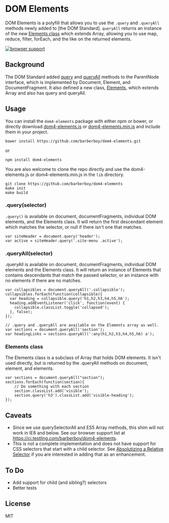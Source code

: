 DOM Elements
=============

DOM Elements is a polyfill that allows you to use the `.query` and `.queryAll`
methods newly added to [the DOM Standard]. `queryAll` returns an instance of the new 
[Elements class] which extends Array, allowing you to use map, reduce, filter,
forEach, and the like on the returned elements.

[Elements class]: http://dom.spec.whatwg.org/#collections:-elements
[DOM Level 4]: http://dom.spec.whatwg.org

[![browser support](https://ci.testling.com/barberboy/dom4-elements.png)
](https://ci.testling.com/barberboy/dom4-elements)

Background
----------

The DOM Standard added [query] and [queryAll] methods to the ParentNode interface, which is
implemented by  Document, Element, and DocumentFragment. It also defined a new
class, [Elements], which extends Array and also has query and queryAll.

[Elements]: http://dom.spec.whatwg.org/#collections:-elements
[query]: http://dom.spec.whatwg.org/#dom-parentnode-query
[queryAll]: http://dom.spec.whatwg.org/#dom-parentnode-queryall

Usage
-----

You can install the `dom4-elements` package with either npm or bower, or directly
download [dom4-elements.js] or [dom4-elements.min.js] and include them in your project.

    bower install https://github.com/barberboy/dom4-elements.git

or 

    npm install dom4-elements

[dom4-elements.js]: https://raw.githubusercontent.com/barberboy/dom4-elements/0.0.3/lib/dom4-elements.js
[dom4-elements.min.js]: https://raw.githubusercontent.com/barberboy/dom4-elements/0.0.3/lib/dom4-elements.min.js

You are also welcome to clone the repo directly and use the dom4-elements.js or 
dom4-elements.min.js in the `lib` directory. 

    git clone https://github.com/barberboy/dom4-elements
    make init
    make build

### .query(selector)

`.query()` is available on document, documentFragments, individual DOM elements, and
the Elements class. It will return the first descendant element which matches the
selector, or null if there isn't one that matches.

    var siteHeader = document.query('header');
    var active = siteHeader.query('.site-menu .active');

### .queryAll(selector)

.queryAll is available on document, documentFragments, individual DOM elements and
the Elements class. It will return an instance of Elements that contains descendants
that match the passed selector, or an instance with no elements if there are no matches.

    var collapsibles = document.queryAll('.collapsible');
    collapsibles.forEach(function(collapsible){
      var heading = collapsible.query('h1,h2,h3,h4,h5,h6');
      heading.addEventListener('click', function(event) {
        collapsible.classList.toggle('collapsed');
      }, false);
    });

    // .query and .queryAll are available on the Elements array as well.
    var sections = document.queryAll('section');
    var headingLinks = sections.queryAll(':any(h1,h2,h3,h4,h5,h6) a');

### Elements class

The Elements class is a subclass of Array that holds DOM elements. It isn't used
directly, but is returned by the .queryAll methods on document, element, and 
elements.

    var sections = document.queryAll("section");
    sections.forEach(function(section){
        // Do something with each section
        section.classList.add('visible');
        section.query('h3').classList.add('visible-heading');
    });

Caveats
-------

* Since we use querySelectorAll and ES5 Array methods, this shim will not work in
  IE8 and below. See our browser support list at
  <https://ci.testling.com/barberboy/dom4-elements>.
* This is not a complete implementation and does not have support for CSS selectors
  that start with a child selector. See [Absolutizing a Relative Selector] if you are 
  interested in adding that as an enhancement.

[Absolutizing a Relative Selector]: http://dev.w3.org/csswg/selectors/#absolutizing

To Do
-----

* Add support for child (and sibling?) selectors
* Better tests

License
-------
MIT
